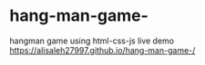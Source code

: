 # hang-man-game-
hangman game using html-css-js
live demo https://alisaleh27997.github.io/hang-man-game-/
